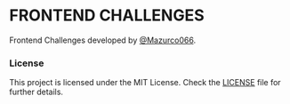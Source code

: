# FRONTEND CHALLENGES

Frontend Challenges developed by [@Mazurco066](https://github.com/Mazurco066).

### License

This project is licensed under the MIT License. Check the [LICENSE](LICENSE) file for further details.